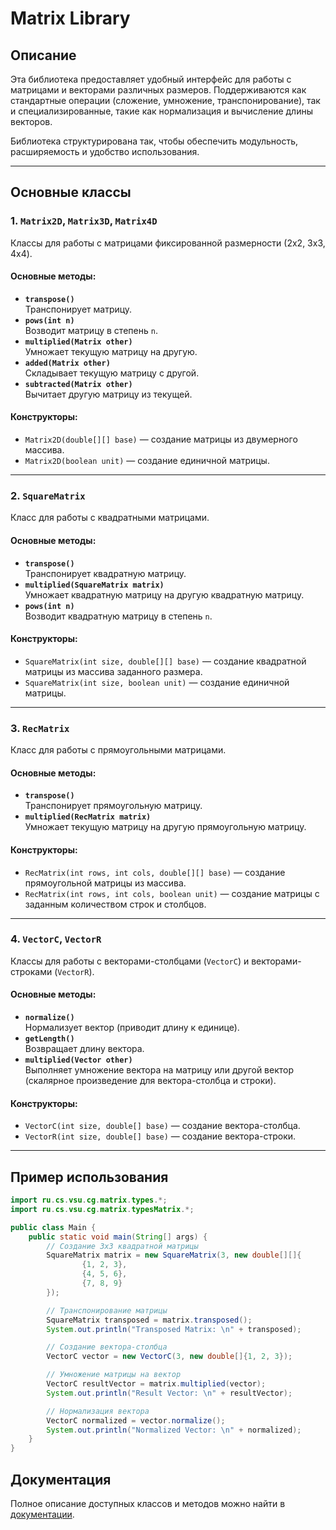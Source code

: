 # Matrix Library

## Описание

Эта библиотека предоставляет удобный интерфейс для работы с матрицами и векторами различных размеров. Поддерживаются как
стандартные операции (сложение, умножение, транспонирование), так и специализированные, такие как нормализация и
вычисление длины векторов.

Библиотека структурирована так, чтобы обеспечить модульность, расширяемость и удобство использования.

---

## Основные классы

### 1. **`Matrix2D`, `Matrix3D`, `Matrix4D`**

Классы для работы с матрицами фиксированной размерности (2x2, 3x3, 4x4).

#### Основные методы:

- **`transpose()`**  
  Транспонирует матрицу.
- **`pows(int n)`**  
  Возводит матрицу в степень `n`.
- **`multiplied(Matrix other)`**  
  Умножает текущую матрицу на другую.
- **`added(Matrix other)`**  
  Складывает текущую матрицу с другой.
- **`subtracted(Matrix other)`**  
  Вычитает другую матрицу из текущей.

#### Конструкторы:

- `Matrix2D(double[][] base)` — создание матрицы из двумерного массива.
- `Matrix2D(boolean unit)` — создание единичной матрицы.

---

### 2. **`SquareMatrix`**

Класс для работы с квадратными матрицами.

#### Основные методы:

- **`transpose()`**  
  Транспонирует квадратную матрицу.
- **`multiplied(SquareMatrix matrix)`**  
  Умножает квадратную матрицу на другую квадратную матрицу.
- **`pows(int n)`**  
  Возводит квадратную матрицу в степень `n`.

#### Конструкторы:

- `SquareMatrix(int size, double[][] base)` — создание квадратной матрицы из массива заданного размера.
- `SquareMatrix(int size, boolean unit)` — создание единичной матрицы.

---

### 3. **`RecMatrix`**

Класс для работы с прямоугольными матрицами.

#### Основные методы:

- **`transpose()`**  
  Транспонирует прямоугольную матрицу.
- **`multiplied(RecMatrix matrix)`**  
  Умножает текущую матрицу на другую прямоугольную матрицу.

#### Конструкторы:

- `RecMatrix(int rows, int cols, double[][] base)` — создание прямоугольной матрицы из массива.
- `RecMatrix(int rows, int cols, boolean unit)` — создание матрицы с заданным количеством строк и столбцов.

---

### 4. **`VectorC`, `VectorR`**

Классы для работы с векторами-столбцами (`VectorC`) и векторами-строками (`VectorR`).

#### Основные методы:

- **`normalize()`**  
  Нормализует вектор (приводит длину к единице).
- **`getLength()`**  
  Возвращает длину вектора.
- **`multiplied(Vector other)`**  
  Выполняет умножение вектора на матрицу или другой вектор (скалярное произведение для вектора-столбца и строки).

#### Конструкторы:

- `VectorC(int size, double[] base)` — создание вектора-столбца.
- `VectorR(int size, double[] base)` — создание вектора-строки.

---

## Пример использования

```java
import ru.cs.vsu.cg.matrix.types.*;
import ru.cs.vsu.cg.matrix.typesMatrix.*;

public class Main {
    public static void main(String[] args) {
        // Создание 3x3 квадратной матрицы
        SquareMatrix matrix = new SquareMatrix(3, new double[][]{
                {1, 2, 3},
                {4, 5, 6},
                {7, 8, 9}
        });

        // Транспонирование матрицы
        SquareMatrix transposed = matrix.transposed();
        System.out.println("Transposed Matrix: \n" + transposed);

        // Создание вектора-столбца
        VectorC vector = new VectorC(3, new double[]{1, 2, 3});

        // Умножение матрицы на вектор
        VectorC resultVector = matrix.multiplied(vector);
        System.out.println("Result Vector: \n" + resultVector);

        // Нормализация вектора
        VectorC normalized = vector.normalize();
        System.out.println("Normalized Vector: \n" + normalized);
    }
}
```

## Документация

Полное описание доступных классов и методов можно найти в [документации]().


